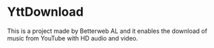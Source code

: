 # YttDownload
This is a project made by Betterweb AL and it enables the download of music from YouTube with HD audio and video. 
